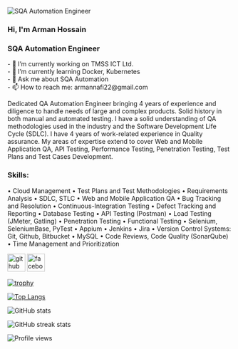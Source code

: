 ![SQA Automation Engineer](https://scontent.fdac1-1.fna.fbcdn.net/v/t39.30808-6/352539075_624627402711622_7659032182930767050_n.jpg?_nc_cat=100&ccb=1-7&_nc_sid=730e14&_nc_eui2=AeEQmusAYdkAkR0MEUGp4DB0L3M6vPjKvxAvczq8-Mq_EEXJrp40Gj0XjxXRGVnWqKJyb0_gknf_GMXufgqF9Nx2&_nc_ohc=2ZCnCf6E6BYAX95GSZ4&_nc_zt=23&_nc_ht=scontent.fdac1-1.fna&oh=00_AfCxCxIJgA_fXMPdK_Jsb8gXgsH1KvwwZT_STpQoAEPPhg&oe=6486DEFD)

### Hi, I'm Arman Hossain
### SQA Automation Engineer
<p>
- 🔭 I’m currently working on TMSS ICT Ltd. <br> 
- 🌱 I’m currently learning Docker, Kubernetes <br>
- 💬 Ask me about SQA Automation <br>
- 📫 How to reach me: armannafi22@gmail.com </p> 

  
Dedicated QA Automation Engineer bringing 4 years of experience and diligence to handle needs of large and complex products. Solid history in both manual and automated testing. I have a solid understanding of QA methodologies used in the industry and the Software Development Life Cycle (SDLC). I have 4 years of work-related experience in Quality assurance. My areas of expertise extend to cover Web and Mobile Application QA, API Testing, Performance Testing, Penetration Testing, Test Plans and Test Cases Development.

### Skills: 
•	Cloud Management 
•	Test Plans and Test Methodologies 
•	Requirements Analysis 
•	SDLC, STLC 
•	Web and Mobile Application QA 
•	Bug Tracking and Resolution 
•	Continuous-Integration Testing 
•	Defect Tracking and Reporting
•	Database Testing 
•	API Testing (Postman) 
•	Load Testing (JMeter, Gatling) 
•	Penetration Testing 
•	Functional Testing 
•	Selenium, SeleniumBase, PyTest 
•	Appium 
•	Jenkins 
•	Jira 
•	Version Control Systems: Git, Github, Bitbucket 
•	MySQL 
•	Code Reviews, Code Quality (SonarQube) 
•	Time Management and Prioritization



[<img src='https://cdn.jsdelivr.net/npm/simple-icons@3.0.1/icons/github.svg' alt='github' height='40'>](https://github.com/arman-nafi)  [<img src='https://cdn.jsdelivr.net/npm/simple-icons@3.0.1/icons/facebook.svg' alt='facebook' height='40'>](https://www.facebook.com/armannafi2288)  

[![trophy](https://github-profile-trophy.vercel.app/?username=arman-nafi)](https://github.com/ryo-ma/github-profile-trophy)

[![Top Langs](https://github-readme-stats.vercel.app/api/top-langs/?username=arman-nafi)](https://github.com/anuraghazra/github-readme-stats)

![GitHub stats](https://github-readme-stats.vercel.app/api?username=arman-nafi&show_icons=true)  

![GitHub streak stats](https://streak-stats.demolab.com/?user=arman-nafi)  

![Profile views](https://gpvc.arturio.dev/arman-nafi)

  
